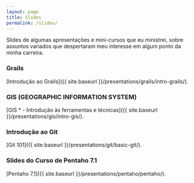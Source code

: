 ```yaml
---
layout: page
title: Slides
permalink: /slides/
---
```


Slides de algumas apresentações e mini-cursos que eu ministrei,
sobre assuntos variados que despertaram meu interesse em algum 
ponto da minha carreira.

### Grails

[Introdução ao Grails]({{ site.baseurl }}/presentations/grails/intro-grails/).

### GIS (GEOGRAPHIC INFORMATION SYSTEM)

[GIS * - Introdução às ferramentas e técnicas]({{ site.baseurl }}/presentations/gis/intro-gis/).

### Introdução ao Git

[Git 101]({{ site.baseurl }}/presentations/git/basic-git/).

### Slides do Curso de Pentaho 7.1

[Pentaho 7.1]({{ site.baseurl }}/presentations/pentaho/pentaho/).